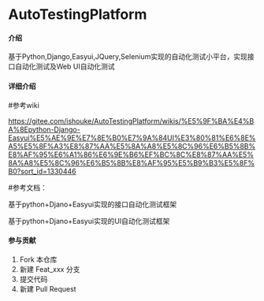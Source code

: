 # AutoTestingPlatform

#### 介绍
基于Python,Django,Easyui,JQuery,Selenium实现的自动化测试小平台，实现接口自动化测试及Web UI自动化测试

#### 详细介绍

#参考wiki

https://gitee.com/ishouke/AutoTestingPlatform/wikis/%E5%9F%BA%E4%BA%8Epython-Django-Easyui%E5%AE%9E%E7%8E%B0%E7%9A%84UI%E3%80%81%E6%8E%A5%E5%8F%A3%E8%87%AA%E5%8A%A8%E5%8C%96%E6%B5%8B%E8%AF%95%E6%A1%86%E6%9E%B6%EF%BC%8C%E8%87%AA%E5%8A%A8%E5%8C%96%E6%B5%8B%E8%AF%95%E5%B9%B3%E5%8F%B0?sort_id=1330446

#参考文档：

基于python+Djano+Easyui实现的接口自动化测试框架

基于python+Djano+Easyui实现的UI自动化测试框架

#### 参与贡献

1. Fork 本仓库
2. 新建 Feat_xxx 分支
3. 提交代码
4. 新建 Pull Request